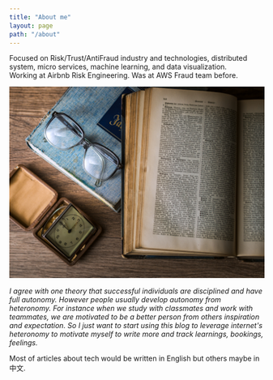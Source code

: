 ```yaml
---
title: "About me"
layout: page
path: "/about"
---
```


Focused on Risk/Trust/AntiFraud industry and technologies, distributed system, micro services, machine learning, and data visualization. <br/>
Working at Airbnb Risk Engineering. Was at AWS Fraud team before.

![Just want to start using this blog to track learnings and feelings.](./1.jpg)

*I agree with one theory that successful individuals are disciplined and have full autonomy. However people usually develop autonomy from heteronomy. For instance when we study with classmates and work with teammates, we are motivated to be a better person from others inspiration and expectation. So I just want to start using this blog to leverage internet's heteronomy to motivate myself to write more and track learnings, bookings, feelings.*

Most of articles about tech would be written in English but others maybe in 中文.